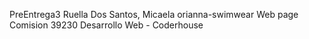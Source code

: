 PreEntrega3 
Ruella Dos Santos, Micaela
orianna-swimwear 
Web page 
Comision 39230 
Desarrollo Web - Coderhouse
